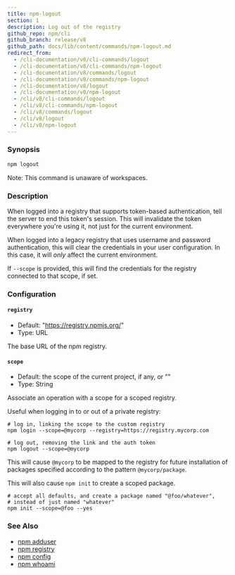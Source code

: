 ```yaml
---
title: npm-logout
section: 1
description: Log out of the registry
github_repo: npm/cli
github_branch: release/v8
github_path: docs/lib/content/commands/npm-logout.md
redirect_from:
  - /cli-documentation/v8/cli-commands/logout
  - /cli-documentation/v8/cli-commands/npm-logout
  - /cli-documentation/v8/commands/logout
  - /cli-documentation/v8/commands/npm-logout
  - /cli-documentation/v8/logout
  - /cli-documentation/v8/npm-logout
  - /cli/v8/cli-commands/logout
  - /cli/v8/cli-commands/npm-logout
  - /cli/v8/commands/logout
  - /cli/v8/logout
  - /cli/v8/npm-logout
---
```


### Synopsis

```bash
npm logout
```

Note: This command is unaware of workspaces.

### Description

When logged into a registry that supports token-based authentication, tell
the server to end this token's session. This will invalidate the token
everywhere you're using it, not just for the current environment.

When logged into a legacy registry that uses username and password
authentication, this will clear the credentials in your user configuration.
In this case, it will _only_ affect the current environment.

If `--scope` is provided, this will find the credentials for the registry
connected to that scope, if set.

### Configuration

#### `registry`

* Default: "https://registry.npmjs.org/"
* Type: URL

The base URL of the npm registry.

#### `scope`

* Default: the scope of the current project, if any, or ""
* Type: String

Associate an operation with a scope for a scoped registry.

Useful when logging in to or out of a private registry:

```
# log in, linking the scope to the custom registry
npm login --scope=@mycorp --registry=https://registry.mycorp.com

# log out, removing the link and the auth token
npm logout --scope=@mycorp
```

This will cause `@mycorp` to be mapped to the registry for future
installation of packages specified according to the pattern
`@mycorp/package`.

This will also cause `npm init` to create a scoped package.

```
# accept all defaults, and create a package named "@foo/whatever",
# instead of just named "whatever"
npm init --scope=@foo --yes
```


### See Also

* [npm adduser](/cli/v8/commands/npm-adduser)
* [npm registry](/cli/v8/using-npm/registry)
* [npm config](/cli/v8/commands/npm-config)
* [npm whoami](/cli/v8/commands/npm-whoami)

